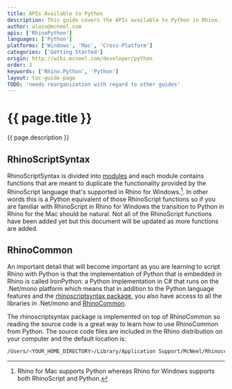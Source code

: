 ```yaml
---
title: APIs Available to Python
description: This guide covers the APIs available to Python in Rhino.
author: alain@mcneel.com
apis: ['RhinoPython']
languages: ['Python']
platforms: ['Windows', 'Mac', 'Cross-Platform']
categories: ['Getting Started']
origin: http://wiki.mcneel.com/developer/python
order: 3
keywords: ['Rhino.Python', 'Python']
layout: toc-guide-page
TODO: 'needs reorganization with regard to other guides'
---
```


# {{ page.title }}

{{ page.description }}

## RhinoScriptSyntax

RhinoScriptSyntax is divided into [modules](/api/RhinoScriptSyntax/win) and each module contains functions that are meant to duplicate the functionality provided by the RhinoScript language that's supported in Rhino for Windows.[^1].  In other words this is a Python equivalent of those RhinoScript functions so if you are familiar with RhinoScript in Rhino for Windows the transition to Python in Rhino for the Mac should be natural.  Not all of the RhinoScript functions have been added yet but this document will be updated as more functions are added.

## RhinoCommon

An important detail that will become important as you are learning to script Rhino with Python is that the implementation of Python that is embedded in Rhino is called IronPython: a Python implementation in C# that runs on the .Net/mono platform which means that in addition to the Python language features and the [rhinoscriptsyntax package](/api/RhinoScriptSyntax/win), you also have access to all the libraries in .Net/mono and [RhinoCommon](../../rhinocommon/what_is_rhinocommon/).

The rhinoscriptsyntax package is implemented on top of RhinoCommon so reading the source code is a great way to learn how to use RhinoCommon from Python.  The source code files are included in the Rhino distribution on your computer and the default location is:
```bash
/Users/<YOUR_HOME_DIRECTORY>/Library/Application Support/McNeel/Rhinoceros/MacPlugIns/ironpython/settings/lib/rhinoscript
```

[^1]: Rhino for Mac supports Python whereas Rhino for Windows supports both RhinoScript and Python.
